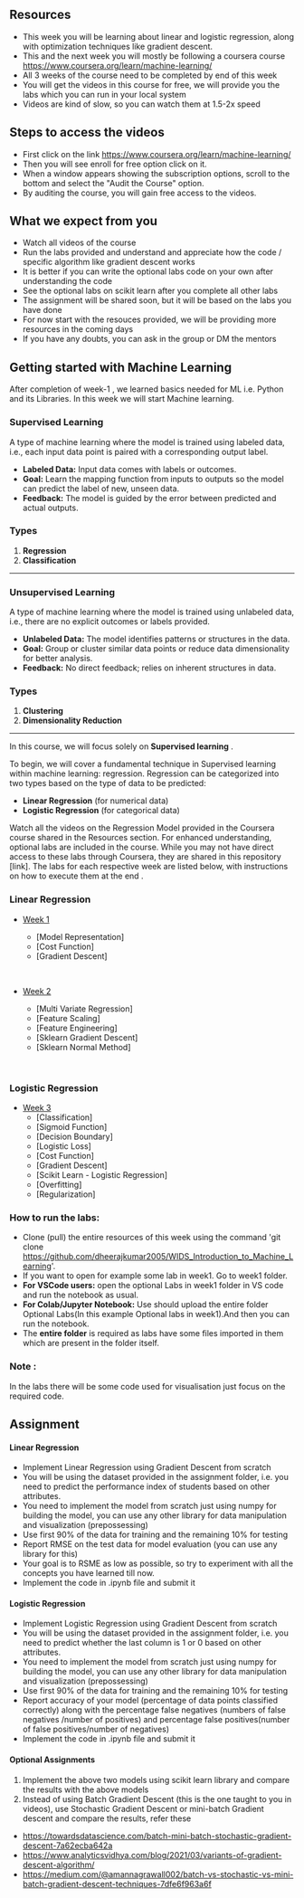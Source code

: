 ## Resources
- This week you will be learning about linear and  logistic regression, along with optimization techniques like gradient descent.
- This and the next week you will mostly be following a coursera course https://www.coursera.org/learn/machine-learning/ 
- All 3 weeks of the course need to be completed by end of this week
- You will get the videos in this course for free, we will provide you the labs which you can run in your local system
- Videos are kind of slow, so you can watch them at 1.5-2x speed
## Steps to access the videos
- First click on the link https://www.coursera.org/learn/machine-learning/
- Then you will see enroll for free option click on it.
- When a window appears showing the subscription options, scroll to the bottom and select the "Audit the Course" option.
- By auditing the course, you will gain free access to the videos.
## What we expect from you
- Watch all videos of the course
- Run the labs provided and understand and appreciate how the code / specific algorithm like gradient descent works
- It is better if you can write the optional labs code on your own after understanding the code
- See the optional labs on scikit learn after you complete all other labs
- The assignment will be shared soon, but it will be based on the labs you have done
- For now start with the resouces provided, we will be providing more resources in the coming days
- If you have any doubts, you can ask in the group or DM the mentors
## Getting started with Machine Learning
After completion of week-1 , we learned basics needed for ML i.e. Python and its Libraries. In this week we will start Machine learning.

### **Supervised Learning**

A type of machine learning where the model is trained using labeled data, i.e., each input data point is paired with a corresponding output label.

- **Labeled Data:** Input data comes with labels or outcomes.
- **Goal:** Learn the mapping function from inputs to outputs so the model can predict the label of new, unseen data.
- **Feedback:** The model is guided by the error between predicted and actual outputs.


### Types
1. **Regression**
2. **Classification**
   
---

### **Unsupervised Learning**


A type of machine learning where the model is trained using unlabeled data, i.e., there are no explicit outcomes or labels provided.

- **Unlabeled Data:** The model identifies patterns or structures in the data.
- **Goal:** Group or cluster similar data points or reduce data dimensionality for better analysis.
- **Feedback:** No direct feedback; relies on inherent structures in data.

### Types
1. **Clustering**
2. **Dimensionality Reduction**
  


---

In this course, we will focus solely on **Supervised learning** .

To begin, we will cover a fundamental technique in Supervised learning within machine learning: regression. Regression can be categorized into two types based on the type of data to be predicted:

- **Linear Regression** (for numerical data)
- **Logistic Regression** (for categorical data)
  
Watch all the videos on the Regression Model provided in the Coursera course shared in the Resources section. 
For enhanced understanding, optional labs are included in the course. While you may not have direct access to these labs through Coursera, they are shared in this repository [link]. The labs for each respective week are listed below, with  instructions on how to execute them at the end .
### Linear Regression


- [Week 1](https://github.com/dheerajkumar2005/WIDS_Introduction_to_Machine_Learning/tree/master/Week-2/week1)
  
    - [Model Representation]
    - [Cost Function]
    - [Gradient Descent]
<br/>

- [Week 2](https://github.com/dheerajkumar2005/WIDS_Introduction_to_Machine_Learning/tree/master/Week-2/week2)
    
  - [Multi Variate Regression]
  - [Feature Scaling]
  - [Feature Engineering]
  - [Sklearn Gradient Descent]
  - [Sklearn Normal Method]
  
<br/>

### Logistic Regression
- [Week 3](https://github.com/dheerajkumar2005/WIDS_Introduction_to_Machine_Learning/tree/master/Week-2/week3)
   - [Classification]
   - [Sigmoid Function]
   - [Decision Boundary]
   - [Logistic Loss]
   - [Cost Function]
   - [Gradient Descent]
   - [Scikit Learn - Logistic Regression]
   - [Overfitting]
   - [Regularization]
 
     

### How to run the labs:
- Clone (pull) the entire resources of this week using the command 'git clone https://github.com/dheerajkumar2005/WIDS_Introduction_to_Machine_Learning'.
- If you want to open for example some lab in week1. Go to week1 folder.
- **For VSCode users:** open the optional Labs in week1 folder in VS code and run the notebook as usual.
- **For Colab/Jupyter Notebook:** Use should upload the entire folder Optional Labs(In this example Optional labs in week1).And then you can run the notebook.
- The **entire folder** is required as labs have some files imported in them which are present in the folder itself.
### Note :
In the labs there will be some code used for visualisation just focus on the required code.

## Assignment
#### Linear Regression
  - Implement Linear Regression using Gradient Descent from scratch
  - You will be using the dataset provided in the assignment folder, i.e. you need to predict the performance index of students based on other attributes.
  - You need to implement the model from scratch just using numpy for building the model, you can use any other library for data manipulation and visualization (prepossessing)
  - Use first 90% of the data for training and the remaining 10% for testing 
  - Report RMSE on the test data for model evaluation (you can use any library for this)
  - Your goal is to RSME as low as possible, so try to experiment with all the concepts you have learned till now.
  - Implement the code in .ipynb file and submit it
#### Logistic Regression
  - Implement Logistic Regression using Gradient Descent from scratch
  - You will be using the dataset provided in the assignment folder, i.e. you need to predict whether the last column is 1 or 0 based on other attributes.
  - You need to implement the model from scratch just using numpy for building the model, you can use any other library for data manipulation and visualization (prepossessing)
  - Use first 90% of the data for training and the remaining 10% for testing
  - Report accuracy of your model (percentage of data points classified correctly) along with the percentage false negatives (numbers of false negatives /number of positives) and percentage false positives(number of false positives/number of negatives)
  - Implement the code in .ipynb file and submit it
#### Optional Assignments
  1) Implement the above two models using scikit learn library and compare the results with the above models
  2) Instead of using Batch Gradient Descent (this is the one taught to you in videos), use Stochastic Gradient Descent or mini-batch Gradient descent and compare the results, refer these
  - https://towardsdatascience.com/batch-mini-batch-stochastic-gradient-descent-7a62ecba642a
  - https://www.analyticsvidhya.com/blog/2021/03/variants-of-gradient-descent-algorithm/
  - https://medium.com/@amannagrawall002/batch-vs-stochastic-vs-mini-batch-gradient-descent-techniques-7dfe6f963a6f
  